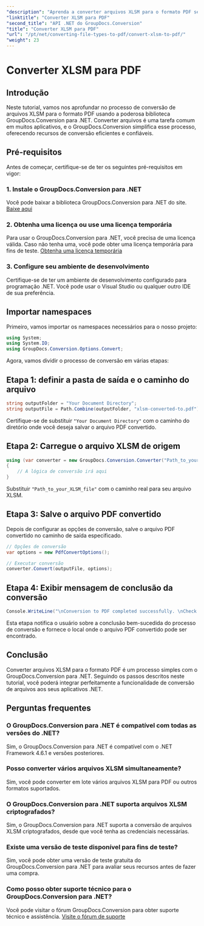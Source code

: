 ```yaml
---
"description": "Aprenda a converter arquivos XLSM para o formato PDF sem esforço usando o GroupDocs.Conversion para .NET. Guia passo a passo incluído."
"linktitle": "Converter XLSM para PDF"
"second_title": "API .NET do GroupDocs.Conversion"
"title": "Converter XLSM para PDF"
"url": "/pt/net/converting-file-types-to-pdf/convert-xlsm-to-pdf/"
"weight": 23
---
```


# Converter XLSM para PDF

## Introdução
Neste tutorial, vamos nos aprofundar no processo de conversão de arquivos XLSM para o formato PDF usando a poderosa biblioteca GroupDocs.Conversion para .NET. Converter arquivos é uma tarefa comum em muitos aplicativos, e o GroupDocs.Conversion simplifica esse processo, oferecendo recursos de conversão eficientes e confiáveis.
## Pré-requisitos
Antes de começar, certifique-se de ter os seguintes pré-requisitos em vigor:
### 1. Instale o GroupDocs.Conversion para .NET
Você pode baixar a biblioteca GroupDocs.Conversion para .NET do site. [Baixe aqui](https://releases.groupdocs.com/conversion/net/)
### 2. Obtenha uma licença ou use uma licença temporária
Para usar o GroupDocs.Conversion para .NET, você precisa de uma licença válida. Caso não tenha uma, você pode obter uma licença temporária para fins de teste. [Obtenha uma licença temporária](https://purchase.groupdocs.com/temporary-license/)
### 3. Configure seu ambiente de desenvolvimento
Certifique-se de ter um ambiente de desenvolvimento configurado para programação .NET. Você pode usar o Visual Studio ou qualquer outro IDE de sua preferência.

## Importar namespaces
Primeiro, vamos importar os namespaces necessários para o nosso projeto:
```csharp
using System;
using System.IO;
using GroupDocs.Conversion.Options.Convert;
```

Agora, vamos dividir o processo de conversão em várias etapas:
## Etapa 1: definir a pasta de saída e o caminho do arquivo
```csharp
string outputFolder = "Your Document Directory";
string outputFile = Path.Combine(outputFolder, "xlsm-converted-to.pdf");
```
Certifique-se de substituir `"Your Document Directory"` com o caminho do diretório onde você deseja salvar o arquivo PDF convertido.
## Etapa 2: Carregue o arquivo XLSM de origem
```csharp
using (var converter = new GroupDocs.Conversion.Converter("Path_to_your_XLSM_file"))
{
	// A lógica de conversão irá aqui
}
```
Substituir `"Path_to_your_XLSM_file"` com o caminho real para seu arquivo XLSM.
## Etapa 3: Salve o arquivo PDF convertido
Depois de configurar as opções de conversão, salve o arquivo PDF convertido no caminho de saída especificado.
```csharp
// Opções de conversão
var options = new PdfConvertOptions();

// Executar conversão
converter.Convert(outputFile, options);
```
## Etapa 4: Exibir mensagem de conclusão da conversão
```csharp
Console.WriteLine("\nConversion to PDF completed successfully. \nCheck output in {0}", outputFolder);
```
Esta etapa notifica o usuário sobre a conclusão bem-sucedida do processo de conversão e fornece o local onde o arquivo PDF convertido pode ser encontrado.

## Conclusão
Converter arquivos XLSM para o formato PDF é um processo simples com o GroupDocs.Conversion para .NET. Seguindo os passos descritos neste tutorial, você poderá integrar perfeitamente a funcionalidade de conversão de arquivos aos seus aplicativos .NET.
## Perguntas frequentes
### O GroupDocs.Conversion para .NET é compatível com todas as versões do .NET?
Sim, o GroupDocs.Conversion para .NET é compatível com o .NET Framework 4.6.1 e versões posteriores.
### Posso converter vários arquivos XLSM simultaneamente?
Sim, você pode converter em lote vários arquivos XLSM para PDF ou outros formatos suportados.
### O GroupDocs.Conversion para .NET suporta arquivos XLSM criptografados?
Sim, o GroupDocs.Conversion para .NET suporta a conversão de arquivos XLSM criptografados, desde que você tenha as credenciais necessárias.
### Existe uma versão de teste disponível para fins de teste?
Sim, você pode obter uma versão de teste gratuita do GroupDocs.Conversion para .NET para avaliar seus recursos antes de fazer uma compra.
### Como posso obter suporte técnico para o GroupDocs.Conversion para .NET?
Você pode visitar o fórum GroupDocs.Conversion para obter suporte técnico e assistência. [Visite o fórum de suporte](https://forum.groupdocs.com/c/conversion/11)